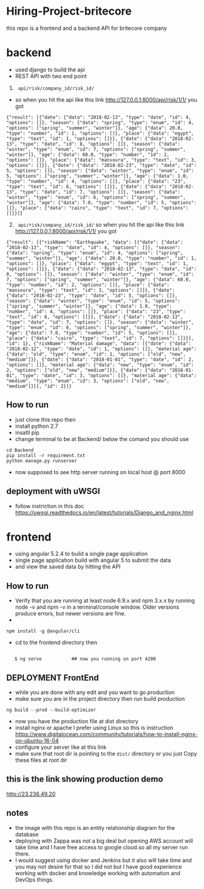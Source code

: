 # Hiring-Project-britecore
this repo is a frontend and a backend API for britecore company 

# backend 
 - used django to build the api
 - REST API with two end point 
 1. ``` api/risk/company_id/risk_id/```
 - so when you hit the api like this link  http://127.0.0.1:8000/api/risk/1/1/ you got 
  ```
{"result": [{"date": {"data": "2018-02-13", "type": "date", "id": 4, "options": []}, "season": {"data": "spring", "type": "enum", "id": 4, "options": ["spring", "summer", "winter"]}, "age": {"data": 20.0, "type": "number", "id": 1, "options": []}, "place": {"data": "egypt", "type": "text", "id": 1, "options": []}}, {"date": {"data": "2018-02-13", "type": "date", "id": 8, "options": []}, "season": {"data": "winter", "type": "enum", "id": 7, "options": ["spring", "summer", "winter"]}, "age": {"data": 60.0, "type": "number", "id": 2, "options": []}, "place": {"data": "mansoura", "type": "text", "id": 3, "options": []}}, {"date": {"data": "2018-02-23", "type": "date", "id": 5, "options": []}, "season": {"data": "winter", "type": "enum", "id": 5, "options": ["spring", "summer", "winter"]}, "age": {"data": 1.0, "type": "number", "id": 4, "options": []}, "place": {"data": "23", "type": "text", "id": 6, "options": []}}, {"date": {"data": "2018-02-13", "type": "date", "id": 7, "options": []}, "season": {"data": "winter", "type": "enum", "id": 6, "options": ["spring", "summer", "winter"]}, "age": {"data": 7.0, "type": "number", "id": 5, "options": []}, "place": {"data": "cairo", "type": "text", "id": 7, "options": []}}]}
  ````
 
2.  ``` api/risk/company_id/risk_id/``` so when you hit the api like this link  http://127.0.0.1:8000/api/risk/1/1/ you got
   
   ```
 {"result": [{"riskName": "Earthquake", "data": [{"date": {"data": "2018-02-13", "type": "date", "id": 4, "options": []}, "season": {"data": "spring", "type": "enum", "id": 4, "options": ["spring", "summer", "winter"]}, "age": {"data": 20.0, "type": "number", "id": 1, "options": []}, "place": {"data": "egypt", "type": "text", "id": 1, "options": []}}, {"date": {"data": "2018-02-13", "type": "date", "id": 8, "options": []}, "season": {"data": "winter", "type": "enum", "id": 7, "options": ["spring", "summer", "winter"]}, "age": {"data": 60.0, "type": "number", "id": 2, "options": []}, "place": {"data": "mansoura", "type": "text", "id": 3, "options": []}}, {"date": {"data": "2018-02-23", "type": "date", "id": 5, "options": []}, "season": {"data": "winter", "type": "enum", "id": 5, "options": ["spring", "summer", "winter"]}, "age": {"data": 1.0, "type": "number", "id": 4, "options": []}, "place": {"data": "23", "type": "text", "id": 6, "options": []}}, {"date": {"data": "2018-02-13", "type": "date", "id": 7, "options": []}, "season": {"data": "winter", "type": "enum", "id": 6, "options": ["spring", "summer", "winter"]}, "age": {"data": 7.0, "type": "number", "id": 5, "options": []}, "place": {"data": "cairo", "type": "text", "id": 7, "options": []}}], "id": 1}, {"riskName": "Material damage", "data": [{"date": {"data": "2018-02-12", "type": "date", "id": 1, "options": []}, "material age": {"data": "old", "type": "enum", "id": 1, "options": ["old", "new", "medium"]}}, {"date": {"data": "2018-01-01", "type": "date", "id": 2, "options": []}, "material age": {"data": "new", "type": "enum", "id": 2, "options": ["old", "new", "medium"]}}, {"date": {"data": "2018-01-01", "type": "date", "id": 3, "options": []}, "material age": {"data": "medium", "type": "enum", "id": 3, "options": ["old", "new", "medium"]}}], "id": 2}]}
 ```
## How to run
- just clone this repo then 
- install python 2.7
- insatll pip 
- change terminal to be at Backend/
below the comand you should use
```
cd Backend
pip install -r requirment.txt
python manage.py runserver
```
- now supposed to see http server running on local host @ port 8000
## deployment with uWSGI 
- follow instriction in this doc https://uwsgi.readthedocs.io/en/latest/tutorials/Django_and_nginx.html

# frontend 
- using angular 5.2.4 to build a single page application 
- single page application build with angular 5 to submit the data 
- and view the saved data by hitting the API
## How to run
 - Verify that you are running at least node 6.9.x and npm 3.x.x by running node -v and npm -v in a terminal/console window. Older versions produce errors, but newer versions are fine.
 -
 ```
 npm install -g @angular/cli
 ```
 - cd to the frontend directory then 
 
 ```$ npm install        ## to install npm models 
 
    $ ng serve           ## now you running on port 4200
 ```

## DEPLOYMENT FrontEnd 
- while you are done with any edit and you want to go production 
- make sure you are in the project directory then run build production 
```
ng build --prod --build-optimizer
```
- now you have the production file at dist directory 
- install nginx or apache I prefer using Linux so this is instruction https://www.digitalocean.com/community/tutorials/how-to-install-nginx-on-ubuntu-16-04
- configure your server  like at this link 
- make sure that root dir is pointing to the ```dist/``` directory or you just Copy these files at root dir


## this is the link showing production demo
http://23.236.49.20
## notes
- the image with this repo  is an  entity relationship diagram for the database
- deploying with  Zappa was not a big deal but opening AWS account will take time and I have free access to google cloud.so all my server run there.
- I would suggest using docker and Jenkins but it also will take time and you may not desire for that so I did not but I have good experience working with docker and knowledge working with automation and DevOps things.
